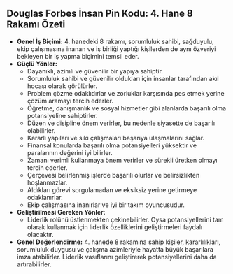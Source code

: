 ## Douglas Forbes İnsan Pin Kodu: 4. Hane 8 Rakamı Özeti

* **Genel İş Biçimi:** 4. hanedeki 8 rakamı, sorumluluk sahibi, sağduyulu, ekip çalışmasına inanan ve iş birliği yaptığı kişilerden de aynı özveriyi bekleyen bir iş yapma biçimini temsil eder.
* **Güçlü Yönler:** 
    * Dayanıklı, azimli ve güvenilir bir yapıya sahiptir. 
    * Sorumluluk sahibi ve güvenilir oldukları için insanlar tarafından akıl hocası olarak görülürler.
    * Problem çözme odaklıdırlar ve zorluklar karşısında pes etmek yerine çözüm aramayı tercih ederler.
    * Öğretme, danışmanlık ve sosyal hizmetler gibi alanlarda başarılı olma potansiyeline sahiptirler.
    * Düzen ve disipline önem verirler, bu nedenle siyasette de başarılı olabilirler.
    * Kararlı yapıları ve sıkı çalışmaları başarıya ulaşmalarını sağlar.
    * Finansal konularda başarılı olma potansiyelleri yüksektir ve paralarının değerini iyi bilirler.
    * Zamanı verimli kullanmaya önem verirler ve sürekli üretken olmayı tercih ederler.
    * Çerçevesi belirlenmiş işlerde başarılı olurlar ve belirsizlikten hoşlanmazlar.
    * Aldıkları görevi sorgulamadan ve eksiksiz yerine getirmeye odaklanırlar.
    * Ekip çalışmasına inanırlar ve iyi bir takım oyuncusudur.
* **Geliştirilmesi Gereken Yönler:**
    * Liderlik rolünü üstlenmekten çekinebilirler. Oysa potansiyellerini tam olarak kullanmak için liderlik özelliklerini geliştirmeleri faydalı olacaktır.
* **Genel Değerlendirme:** 4. hanede 8 rakamına sahip kişiler, kararlılıkları, sorumluluk duygusu ve çalışma azimleriyle hayatta büyük başarılara imza atabilirler. Liderlik vasıflarını geliştirerek potansiyellerini daha da artırabilirler. 
